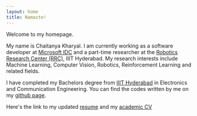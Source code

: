 ```yaml
---
layout: home
title: Namaste!
---
```


Welcome to my homepage.


My name is Chaitanya Kharyal. I am currently working as a software developer at [Microsoft IDC](https://www.microsoft.com/en-in/msidc/) and a part-time researcher at the [Robotics Research Center (RRC)](https://robotics.iiit.ac.in/), IIIT Hyderabad. My research interests include Machine Learning, Computer Vision, Robotics, Reinforcement Learning and related fields.


I have completed my Bachelors degree from [IIIT Hyderabad](https://www.iiit.ac.in/) in Electronics and Communication Engineering. You can find the codes written by me on my [github page](https://github.com/kharyal).


Here's the link to my updated [resume](https://kharyal.github.io//CV.pdf) and my [academic CV](https://kharyal.github.io//academic.pdf)

<!--- ## Welcome to GitHub Pages
You can use the [editor on GitHub](https://github.com/roomno308/roomno308.github.io/edit/main/index.md) to maintain and preview the content for your website in Markdown files.
Whenever you commit to this repository, GitHub Pages will run [Jekyll](https://jekyllrb.com/) to rebuild the pages in your site, from the content in your Markdown files.
### Markdown
Markdown is a lightweight and easy-to-use syntax for styling your writing. It includes conventions for
```markdown
Syntax highlighted code block
# Header 1
## Header 2
### Header 3
- Bulleted
- List
1. Numbered
2. List
**Bold** and _Italic_ and `Code` text
[Link](url) and ![Image](src)
```
For more details see [GitHub Flavored Markdown](https://guides.github.com/features/mastering-markdown/).
### Jekyll Themes
Your Pages site will use the layout and styles from the Jekyll theme you have selected in your [repository settings](https://github.com/roomno308/roomno308.github.io/settings). The name of this theme is saved in the Jekyll `_config.yml` configuration file.
### Support or Contact
Having trouble with Pages? Check out our [documentation](https://docs.github.com/categories/github-pages-basics/) or [contact support](https://support.github.com/contact) and we’ll help you sort it out. -->
